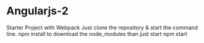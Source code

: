 # Angularjs-2
Starter Project with Webpack
Just clone the repository & start the command line.
npm install to download the node_modules than just start
npm start
